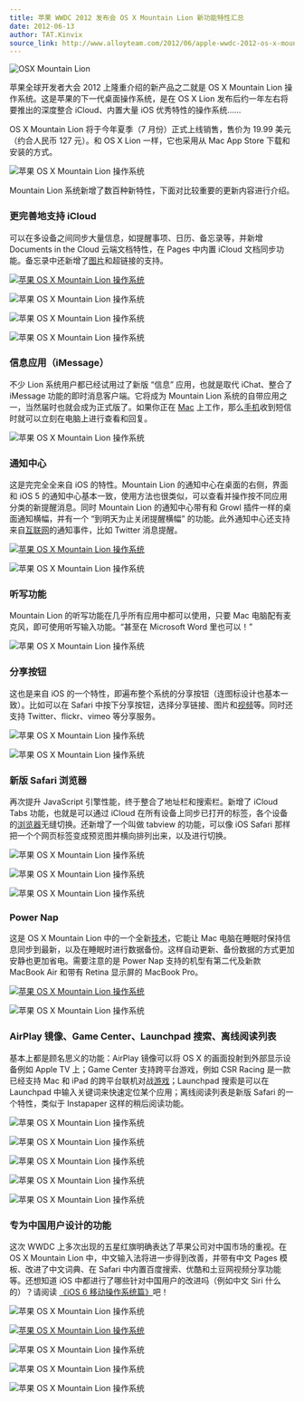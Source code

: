 ```yaml
---
title: 苹果 WWDC 2012 发布会 OS X Mountain Lion 新功能特性汇总
date: 2012-06-13
author: TAT.Kinvix
source_link: http://www.alloyteam.com/2012/06/apple-wwdc-2012-os-x-mountain-lion/
---
```


<!-- {% raw %} - for jekyll -->

![OSX Mountain Lion](http://www.alloyteam.com/wp-content/uploads/auto_save_image/2012/06/052957HTz.jpg "OSX Mountain Lion")

苹果全球开发者大会 2012 上隆重介绍的新产品之二就是 OS X Mountain Lion 操作系统。这是苹果的下一代桌面操作系统，是在 OS X Lion 发布后约一年左右将要推出的深度整合 iCloud、内置大量 iOS 优秀特性的操作系统……

OS X Mountain Lion 将于今年夏季（7 月份）正式上线销售，售价为 19.99 美元（约合人民币 127 元）。和 OS X Lion 一样，它也采用从 Mac App Store 下载和安装的方式。

![苹果 OS X Mountain Lion 操作系统](http://www.alloyteam.com/wp-content/uploads/auto_save_image/2012/06/052958wZT.jpg "苹果 OS X Mountain Lion 操作系统")

Mountain Lion 系统新增了数百种新特性，下面对比较重要的更新内容进行介绍。

### 更完善地支持 iCloud

可以在多设备之间同步大量信息，如提醒事项、日历、备忘录等，并新增 Documents in the Cloud 云端文档特性，在 Pages 中内置 iCloud 文档同步功能。备忘录中还新增了[图片](http://www.ipc.me/tag/%E5%9B%BE%E7%89%87)和超链接的支持。

[![苹果 OS X Mountain Lion 操作系统](http://www.alloyteam.com/wp-content/uploads/auto_save_image/2012/06/053001oWJ.jpg "苹果 OS X Mountain Lion 操作系统")](http://www.ipc.me/wwdc-2012-os-x-mountain-lion.html)

![苹果 OS X Mountain Lion 操作系统](http://www.alloyteam.com/wp-content/uploads/auto_save_image/2012/06/053003v9T.jpg "苹果 OS X Mountain Lion 操作系统")

![苹果 OS X Mountain Lion 操作系统](http://www.alloyteam.com/wp-content/uploads/auto_save_image/2012/06/053005jaD.jpg "苹果 OS X Mountain Lion 操作系统")

![苹果 OS X Mountain Lion 操作系统](http://www.alloyteam.com/wp-content/uploads/auto_save_image/2012/06/053006H3G.jpg "苹果 OS X Mountain Lion 操作系统")

### 信息应用（iMessage）

不少 Lion 系统用户都已经试用过了新版 “信息” 应用，也就是取代 iChat、整合了 iMessage 功能的即时消息客户端。它将成为 Mountain Lion 系统的自带应用之一，当然届时也就会成为正式版了。如果你正在 [Mac](http://www.ipc.me/tag/mac) 上工作，那么[手机](http://www.ipc.me/tag/%E6%89%8B%E6%9C%BA)收到短信时就可以立刻在电脑上进行查看和回复。

![苹果 OS X Mountain Lion 操作系统](http://www.alloyteam.com/wp-content/uploads/auto_save_image/2012/06/053008te1.jpg "苹果 OS X Mountain Lion 操作系统")

### 通知中心

这是完完全全来自 iOS 的特性。Mountain Lion 的通知中心在桌面的右侧，界面和 iOS 5 的通知中心基本一致，使用方法也很类似，可以查看并操作按不同应用分类的新提醒消息。同时 Mountain Lion 的通知中心带有和 Growl 插件一样的桌面通知横幅，并有一个 “到明天为止关闭提醒横幅” 的功能。此外通知中心还支持来自[互联网](http://www.ipc.me/tag/%E4%BA%92%E8%81%94%E7%BD%91)的通知事件，比如 Twitter 消息提醒。

[![苹果 OS X Mountain Lion 操作系统](http://www.alloyteam.com/wp-content/uploads/auto_save_image/2012/06/0530102gZ.jpg "苹果 OS X Mountain Lion 操作系统")](http://www.ipc.me/wwdc-2012-os-x-mountain-lion.html)

![苹果 OS X Mountain Lion 操作系统](http://www.alloyteam.com/wp-content/uploads/auto_save_image/2012/06/053012Wec.jpg "苹果 OS X Mountain Lion 操作系统")

### 听写功能

Mountain Lion 的听写功能在几乎所有应用中都可以使用，只要 Mac 电脑配有麦克风，即可使用听写输入功能。“甚至在 Microsoft Word 里也可以！”

![苹果 OS X Mountain Lion 操作系统](http://www.alloyteam.com/wp-content/uploads/auto_save_image/2012/06/053013v2C.jpg "苹果 OS X Mountain Lion 操作系统")

### 分享按钮

这也是来自 iOS 的一个特性，即遍布整个系统的分享按钮（连图标设计也基本一致）。比如可以在 Safari 中按下分享按钮，选择分享链接、图片和[视频](http://www.ipc.me/tag/%E8%A7%86%E9%A2%91)等。同时还支持 Twitter、flickr、vimeo 等分享服务。

![苹果 OS X Mountain Lion 操作系统](http://www.alloyteam.com/wp-content/uploads/auto_save_image/2012/06/053017zSt.jpg "苹果 OS X Mountain Lion 操作系统")

![苹果 OS X Mountain Lion 操作系统](http://www.alloyteam.com/wp-content/uploads/auto_save_image/2012/06/053020HOj.jpg "苹果 OS X Mountain Lion 操作系统")

### 新版 Safari 浏览器

再次提升 JavaScript 引擎性能，终于整合了地址栏和搜索栏。新增了 iCloud Tabs 功能，也就是可以通过 iCloud 在所有设备上同步已打开的标签，各个设备的[浏览器](http://www.ipc.me/tag/%E6%B5%8F%E8%A7%88%E5%99%A8)无缝切换。还新增了一个叫做 tabview 的功能，可以像 iOS Safari 那样把一个个网页标签变成预览图并横向排列出来，以及进行切换。

![苹果 OS X Mountain Lion 操作系统](http://www.alloyteam.com/wp-content/uploads/auto_save_image/2012/06/053023w5a.jpg "苹果 OS X Mountain Lion 操作系统")

![苹果 OS X Mountain Lion 操作系统](http://www.alloyteam.com/wp-content/uploads/auto_save_image/2012/06/053025u9G.jpg "苹果 OS X Mountain Lion 操作系统")

![苹果 OS X Mountain Lion 操作系统](http://www.alloyteam.com/wp-content/uploads/auto_save_image/2012/06/053028fC6.jpg "苹果 OS X Mountain Lion 操作系统")

### Power Nap

这是 OS X Mountain Lion 中的一个全新[技术](http://www.ipc.me/tag/%E6%8A%80%E6%9C%AF)，它能让 Mac 电脑在睡眠时保持信息同步到最新，以及在睡眠时进行数据备份。这样自动更新、备份数据的方式更加安静也更加省电。需要注意的是 Power Nap 支持的机型有第二代及新款 MacBook Air 和带有 Retina 显示屏的 MacBook Pro。

[![苹果 OS X Mountain Lion 操作系统](http://www.alloyteam.com/wp-content/uploads/auto_save_image/2012/06/053030bDZ.jpg "苹果 OS X Mountain Lion 操作系统")](http://www.ipc.me/wwdc-2012-os-x-mountain-lion.html)

![苹果 OS X Mountain Lion 操作系统](http://www.alloyteam.com/wp-content/uploads/auto_save_image/2012/06/053033i2n.jpg "苹果 OS X Mountain Lion 操作系统")

### AirPlay 镜像、Game Center、Launchpad 搜索、离线阅读列表

基本上都是顾名思义的功能：AirPlay 镜像可以将 OS X 的画面投射到外部显示设备例如 Apple TV 上；Game Center 支持跨平台游戏，例如 CSR Racing 是一款已经支持 Mac 和 iPad 的跨平台联机对战[游戏](http://www.ipc.me/tag/%E6%B8%B8%E6%88%8F)；Launchpad 搜索是可以在 Launchpad 中输入关键词来快速定位某个应用；离线阅读列表是新版 Safari 的一个特性，类似于 Instapaper 这样的稍后阅读功能。

![苹果 OS X Mountain Lion 操作系统](http://www.alloyteam.com/wp-content/uploads/auto_save_image/2012/06/053035QRu.jpg "苹果 OS X Mountain Lion 操作系统")

![苹果 OS X Mountain Lion 操作系统](http://www.alloyteam.com/wp-content/uploads/auto_save_image/2012/06/053044l4f.jpg "苹果 OS X Mountain Lion 操作系统")

![苹果 OS X Mountain Lion 操作系统](http://www.alloyteam.com/wp-content/uploads/auto_save_image/2012/06/053050sL9.jpg "苹果 OS X Mountain Lion 操作系统")

![苹果 OS X Mountain Lion 操作系统](http://www.alloyteam.com/wp-content/uploads/auto_save_image/2012/06/0530551Nm.jpg "苹果 OS X Mountain Lion 操作系统")

![苹果 OS X Mountain Lion 操作系统](http://www.alloyteam.com/wp-content/uploads/auto_save_image/2012/06/053057Ha2.jpg "苹果 OS X Mountain Lion 操作系统")

### 专为中国用户设计的功能

这次 WWDC 上多次出现的五星红旗明确表达了苹果公司对中国市场的重视。在 OS X Mountain Lion 中，中文输入法将进一步得到改善，并带有中文 Pages 模板、改进了中文词典、在 Safari 中内置百度搜索、优酷和土豆网视频分享功能等。还想知道 iOS 中都进行了哪些针对中国用户的改进吗（例如中文 Siri 什么的）？请阅读 [《iOS 6 移动操作系统篇》](http://www.ipc.me/wwdc-2012-ios-6.html)吧！

![苹果 OS X Mountain Lion 操作系统](http://www.alloyteam.com/wp-content/uploads/auto_save_image/2012/06/053100EjU.jpg "苹果 OS X Mountain Lion 操作系统")

[![苹果 OS X Mountain Lion 操作系统](http://www.alloyteam.com/wp-content/uploads/auto_save_image/2012/06/053103oSc.jpg "苹果 OS X Mountain Lion 操作系统")](http://www.ipc.me/wwdc-2012-os-x-mountain-lion.html)

![苹果 OS X Mountain Lion 操作系统](http://www.alloyteam.com/wp-content/uploads/auto_save_image/2012/06/053105pjO.jpg "苹果 OS X Mountain Lion 操作系统")

![苹果 OS X Mountain Lion 操作系统](http://www.alloyteam.com/wp-content/uploads/auto_save_image/2012/06/0531125Jh.jpg "苹果 OS X Mountain Lion 操作系统")

![苹果 OS X Mountain Lion 操作系统](http://www.alloyteam.com/wp-content/uploads/auto_save_image/2012/06/053114d79.jpg "苹果 OS X Mountain Lion 操作系统")


<!-- {% endraw %} - for jekyll -->
